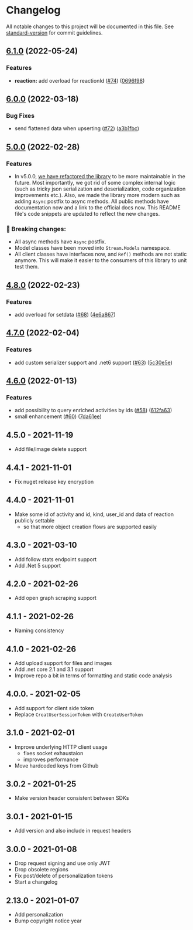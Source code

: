 # Changelog

All notable changes to this project will be documented in this file. See [standard-version](https://github.com/conventional-changelog/standard-version) for commit guidelines.

## [6.1.0](https://github.com/GetStream/stream-net/compare/6.0.0...6.1.0) (2022-05-24)


### Features

* **reaction:** add overload for reactionId ([#74](https://github.com/GetStream/stream-net/issues/74)) ([0696f98](https://github.com/GetStream/stream-net/commit/0696f98423f0f783a03860e48dfcf831eab0f17f))

## [6.0.0](https://github.com/GetStream/stream-net/compare/5.0.0...6.0.0) (2022-03-18)


### Bug Fixes

* send flattened data when upserting ([#72](https://github.com/GetStream/stream-net/issues/72)) ([a3b1fbc](https://github.com/GetStream/stream-net/commit/a3b1fbcac8527da23e3ceea53b69f05513e25266))

## [5.0.0](https://github.com/GetStream/stream-net/compare/4.8.0...5.0.0) (2022-02-28)


### Features

- In v5.0.0, [we have refactored the library](https://github.com/GetStream/stream-net/pull/67) to be more maintainable in the future.
Most importantly, we got rid of some complex internal logic (such as tricky json serialization and deserialization, code organization improvements etc.).
Also, we made the library more modern such as adding `Async` postfix to async methods. All public
methods have documentation now and a link to the official docs now. This README file's code snippets are updated to reflect the new changes.

### 🚨 Breaking changes:
- All async methods have `Async` postfix.
- Model classes have been moved into `Stream.Models` namespace.
- All client classes have interfaces now, and `Ref()` methods are not static anymore. This will make it easier to the consumers of this library to unit test them.

## [4.8.0](https://github.com/GetStream/stream-net/compare/4.7.0...4.8.0) (2022-02-23)


### Features

* add overload for setdata ([#68](https://github.com/GetStream/stream-net/issues/68)) ([4e6a867](https://github.com/GetStream/stream-net/commit/4e6a867f13f4ed1d80a477de2b52063008a61ca9))

## [4.7.0](https://github.com/GetStream/stream-net/compare/4.6.0...4.7.0) (2022-02-04)


### Features

* add custom serializer support and .net6 support ([#63](https://github.com/GetStream/stream-net/issues/63)) ([5c30e5e](https://github.com/GetStream/stream-net/commit/5c30e5e03348ac52d3e82ac18b1daa73482cc172))

## [4.6.0](https://github.com/GetStream/stream-net/compare/4.5.0...4.6.0) (2022-01-13)


### Features

* add possibility to query enriched activities by ids ([#58](https://github.com/GetStream/stream-net/issues/58)) ([612fa63](https://github.com/GetStream/stream-net/commit/612fa6377885368f1bd98322ed53bcb0736e8313))
* small enhancement ([#60](https://github.com/GetStream/stream-net/issues/60)) ([7da61ee](https://github.com/GetStream/stream-net/commit/7da61ee2819f7007d18443489d99e61d5658c9a0))

## 4.5.0 - 2021-11-19

* Add file/image delete support

## 4.4.1 - 2021-11-01

* Fix nuget release key encryption

## 4.4.0 - 2021-11-01

* Make some id of activity and id, kind, user_id and data of reaction publicly settable
  - so that more object creation flows are supported easily

## 4.3.0 - 2021-03-10
* Add follow stats endpoint support
* Add .Net 5 support

## 4.2.0 - 2021-02-26
* Add open graph scraping support

## 4.1.1 - 2021-02-26
* Naming consistency

## 4.1.0 - 2021-02-26
* Add upload support for files and images
* Add .net core 2.1 and 3.1 support
* Improve repo a bit in terms of formatting and static code analysis

## 4.0.0. - 2021-02-05
* Add support for client side token
* Replace `CreatUserSessionToken` with `CreateUserToken`

## 3.1.0 - 2021-02-01
* Improve underlying HTTP client usage
  - fixes socket exhaustaion
  - improves performance
* Move hardcoded keys from Github

## 3.0.2 - 2021-01-25
* Make version header consistent between SDKs

## 3.0.1 - 2021-01-15
* Add version and also include in request headers

## 3.0.0 - 2021-01-08
* Drop request signing and use only JWT
* Drop obsolete regions
* Fix post/delete of personalization tokens
* Start a changelog

## 2.13.0 - 2021-01-07
* Add personalization
* Bump copyright notice year
